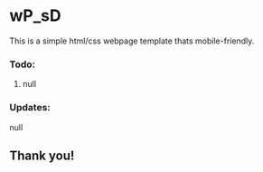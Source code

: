 # wP_sD
This is a simple html/css webpage template thats mobile-friendly.
### Todo:
1. null

### Updates:
null
## Thank you!


